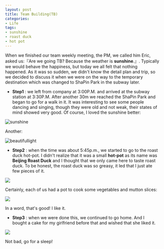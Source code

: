 ```yaml
---
layout: post
title: Team Building(TB)
categories:
- Life
tags:
- sunshine
- roast duck
- hot pot
---
```


When we finished our team weekly meeting, the PM, we called him Eric, asked us:『Are we going TB? Because the weather is **sunshine**.』. Typically we would behave the happiness, but today we all felt that nothing happened. As it was so sudden, we didn't know the detail plan and trip, so we decided to discuss it when we were on the way to the temporary destination which was changed to ShaPin Park in the subway later.   

- **Step1** : we left from company at 3:00P.M. and arrived at the subway station at 3:30P.M. After another 30m we reached the ShaPin Park and began to go for a walk in it. It was interesting to see some people dancing and singing, though they were old and not weak, their states of mind showed very good. Of course, I loved the sunshine better:  

![sunshine](http://i1154.photobucket.com/albums/p531/luolinjia/blog%20images/122901_zpsbee4c681.jpg)  

Another:  

![beautifullight](http://i1154.photobucket.com/albums/p531/luolinjia/blog%20images/122902_zpsb16f2a8b.jpg)  

- **Step2** : when the time was about 5:45p.m., we started to go to the roast duck hot-pot. I didn't realize that it was a small **hot-pot** as its name was **Beijing Roast Duck** and I thought that we only came here to taste roast duck. To be honest, the roast duck was so greasy, it led that I just ate few pieces of it.  

![](http://i1154.photobucket.com/albums/p531/luolinjia/blog%20images/122906_zpse0bf12b7.jpg)  

Certainly, each of us had a pot to cook some vegetables and mutton slices:  

![](http://i1154.photobucket.com/albums/p531/luolinjia/blog%20images/122904_zps18fdf70a.jpg)  

In a word, that's good! I like it.

- **Step3** : when we were done this, we continued to go home. And I bought a cake for my girlfriend before that and wished that she liked it.  

![](http://i1154.photobucket.com/albums/p531/luolinjia/blog%20images/122907_zps009ea72a.jpg)  

Not bad, go for a sleep!
